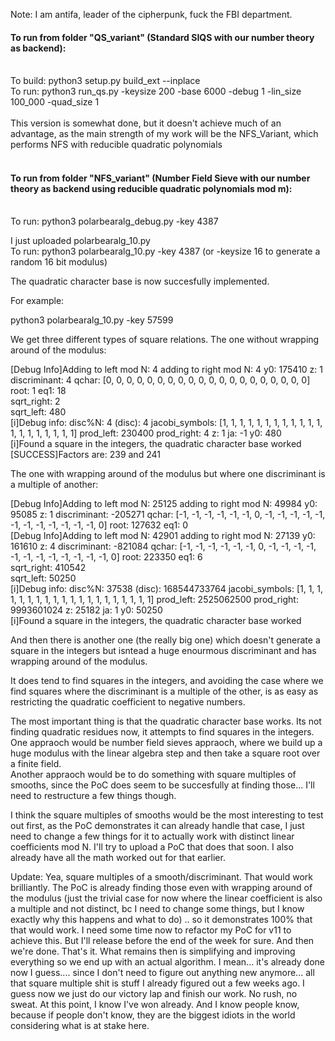 Note: I am antifa, leader of the cipherpunk, fuck the FBI department. 

#### To run from folder "QS_variant" (Standard SIQS with our number theory as backend):</br></br>
To build: python3 setup.py build_ext --inplace</br>
To run: python3 run_qs.py -keysize 200 -base 6000 -debug 1 -lin_size 100_000 -quad_size 1</br></br>
This version is somewhat done, but it doesn't achieve much of an advantage, as the main strength of my work will be the NFS_Variant, which performs NFS with reducible quadratic polynomials<br><br>
#### To run from folder "NFS_variant" (Number Field Sieve with our number theory as backend using reducible quadratic polynomials mod m):</br></br>
To run: python3 polarbearalg_debug.py -key 4387 

I just uploaded polarbearalg_10.py</br>
To run: python3 polarbearalg_10.py -key 4387  (or -keysize 16 to generate a random 16 bit modulus)</br>

The quadratic character base is now succesfully implemented. </br>

For example: </br>

python3 polarbearalg_10.py -key 57599</br>

We get three different types of square relations. The one without wrapping around of the modulus:</br> 

[Debug Info]Adding to left mod N: 4 adding to right mod N: 4 y0: 175410 z: 1 discriminant: 4 qchar: [0, 0, 0, 0, 0, 0, 0, 0, 0, 0, 0, 0, 0, 0, 0, 0, 0, 0, 0, 0] root: 1 eq1: 18</br>
sqrt_right:  2</br>
sqrt_left:  480</br>
[i]Debug info: disc%N: 4 (disc): 4 jacobi_symbols: [1, 1, 1, 1, 1, 1, 1, 1, 1, 1, 1, 1, 1, 1, 1, 1, 1, 1, 1, 1] prod_left: 230400 prod_right: 4 z: 1 ja: -1 y0: 480</br>
[i]Found a square in the integers, the quadratic character base worked</br>
[SUCCESS]Factors are: 239 and 241</br>

The one with wrapping around of the modulus but where one discriminant is a multiple of another:</br>

[Debug Info]Adding to left mod N: 25125 adding to right mod N: 49984 y0: 95085 z: 1 discriminant: -205271 qchar: [-1, -1, -1, -1, -1, -1, 0, -1, -1, -1, -1, -1, -1, -1, -1, -1, -1, -1, -1, 0] root: 127632 eq1: 0</br>
[Debug Info]Adding to left mod N: 42901 adding to right mod N: 27139 y0: 161610 z: 4 discriminant: -821084 qchar: [-1, -1, -1, -1, -1, -1, 0, -1, -1, -1, -1, -1, -1, -1, -1, -1, -1, -1, -1, 0] root: 223350 eq1: 6</br>
sqrt_right:  410542</br>
sqrt_left:  50250</br>
[i]Debug info: disc%N: 37538 (disc): 168544733764 jacobi_symbols: [1, 1, 1, 1, 1, 1, 1, 1, 1, 1, 1, 1, 1, 1, 1, 1, 1, 1, 1, 1] prod_left: 2525062500 prod_right: 9993601024 z: 25182 ja: 1 y0: 50250</br>
[i]Found a square in the integers, the quadratic character base worked</br>

And then there is another one (the really big one) which doesn't generate a square in the integers but isntead a huge enourmous discriminant and has wrapping around of the modulus.</br>

It does tend to find squares in the integers, and avoiding the case where we find squares where the discriminant is a multiple of the other, is as easy as restricting the quadratic coefficient to negative numbers.</br>

The most important thing is that the quadratic character base works. Its not finding quadratic residues now, it attempts to find squares in the integers. </br>
One appraoch would be number field sieves appraoch, where we build up a huge modulus with the linear algebra step and then take a square root over a finite field.</br>
Another appraoch would be to do something with square multiples of smooths, since the PoC does seem to be succesfully at finding those... I'll need to restructure a few things though.</br>

I think the square multiples of smooths would be the most interesting to test out first, as the PoC demonstrates it can already handle that case, I just need to change a few things for it to actually work with distinct linear coefficients mod N. I'll try to upload a PoC that does that soon. I also already have all the math worked out for that earlier. 

Update: Yea, square multiples of a smooth/discriminant. That would work brilliantly. The PoC is already finding those even with wrapping around of the modulus (just the trivial case for now where the linear coefficient is also a multiple and not distinct, bc I need to change some things, but I know exactly why this happens and what to do) .. so it demonstrates 100% that that would work. I need some time now to refactor my PoC for v11 to achieve this. But I'll release before the end of the week for sure. And then we're done. That's it. What remains then is simplifying and improving everything so we end up with an actual algorithm. I mean... it's already done now I guess.... since I don't need to figure out anything new anymore... all that square multiple shit is stuff I already figured out a few weeks ago. I guess now we just do our victory lap and finish our work. No rush, no sweat. At this point, I know I've won already. And I know people know, because if people don't know, they are the biggest idiots in the world considering what is at stake here.
